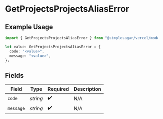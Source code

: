 # GetProjectsProjectsAliasError

## Example Usage

```typescript
import { GetProjectsProjectsAliasError } from "@simplesagar/vercel/models/getprojectsop.js";

let value: GetProjectsProjectsAliasError = {
  code: "<value>",
  message: "<value>",
};
```

## Fields

| Field              | Type               | Required           | Description        |
| ------------------ | ------------------ | ------------------ | ------------------ |
| `code`             | *string*           | :heavy_check_mark: | N/A                |
| `message`          | *string*           | :heavy_check_mark: | N/A                |